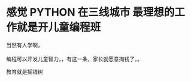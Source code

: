 # 感觉 PYTHON 在三线城市 最理想的工作就是开儿童编程班


当然有人学啊，<br />
<br />
编程可以开发儿童智力，，有这一条，家长就愿意掏钱了。。

教育就是摇钱树<img src="static/image/smiley/default/lol.gif" smilieid="12" border="0" alt="" /><img id="aimg_YXUv1" onclick="zoom(this, this.src, 0, 0, 0)" class="zoom" src="https://cdn.jsdelivr.net/gh/hishis/forum-master/public/images/patch.gif" onmouseover="img_onmouseoverfunc(this)" onload="thumbImg(this)" border="0" alt="" />
